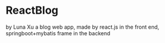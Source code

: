 # ReactBlog
by Luna Xu
a blog web app, made by react.js in the front end, springboot+mybatis frame in the backend
